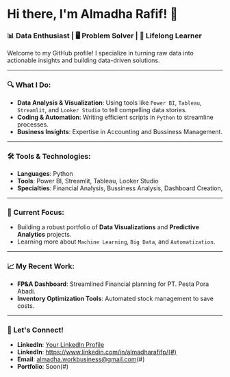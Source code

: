 # Hi there, I'm Almadha Rafif! 👋

### 📊 Data Enthusiast | 🖥️ Problem Solver | 🚀 Lifelong Learner  

Welcome to my GitHub profile! I specialize in turning raw data into actionable insights and building data-driven solutions.  

---

### 🔍 What I Do:
- **Data Analysis & Visualization**: Using tools like `Power BI`, `Tableau`, `Streamlit`, and `Looker Studio` to tell compelling data stories.
- **Coding & Automation**: Writing efficient scripts in `Python` to streamline processes.
- **Business Insights**: Expertise in Accounting and Bussiness Management.

---

### 🛠️ Tools & Technologies:
- **Languages**: Python
- **Tools**: Power BI, Streamlit, Tableau, Looker Studio
- **Specialties**: Financial Analysis, Bussiness Analysis, Dashboard Creation, 

---

### 🌱 Current Focus:
- Building a robust portfolio of **Data Visualizations** and **Predictive Analytics** projects.
- Learning more about `Machine Learning`, `Big Data`, and `Automatization`.

---

### 📈 My Recent Work:
- **FP&A Dashboard**: Streamlined Financial planning for PT. Pesta Pora Abadi.
- **Inventory Optimization Tools**: Automated stock management to save costs.

---

### 🤝 Let's Connect!
- **LinkedIn**: [Your LinkedIn Profile](https://www.linkedin.com/in/almadharafifp/)
- **LinkedIn**: https://www.linkedin.com/in/almadharafifp/(#)
- **Email**: almadha.workbusiness@gmail.com(#)
- **Portfolio**: Soon(#)
